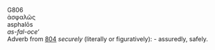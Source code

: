 <body>
  <p>G806<br>  ἀσφαλῶς  <br> asphalōs  <br><i>as-fal-oce‘ </i><br>Adverb from <a href="g0804.htm">804</a>  <i>securely</i> (literally or figuratively): - assuredly, safely.<br></p>
 </body>